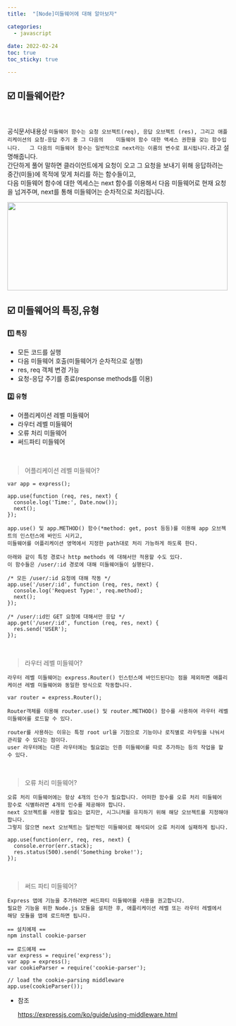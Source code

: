 ```yaml
---
title:  "[Node]미들웨어에 대해 알아보자" 

categories:
  - javascript
  
date: 2022-02-24 
toc: true
toc_sticky: true

---
```




## ☑️ 미들웨어란?
<br/>

공식문서내용상 ``` 미들웨어 함수는 요청 오브젝트(req), 응답 오브젝트 (res), 그리고 애플리케이션의 요청-응답 주기 중 그 다음의   
미들웨어 함수 대한 액세스 권한을 갖는 함수입니다.  
그 다음의 미들웨어 함수는 일반적으로 next라는 이름의 변수로 표시됩니다. ```라고 설명해줍니다.  
간단하게 풀어 말하면 클라이언트에게 요청이 오고 그 요청을 보내기 위해 응답하려는 중간(미들)에 목적에 맞게 처리를 하는 함수들이고,  
다음 미들웨어 함수에 대한 엑세스는 next 함수를 이용해서 다음 미들웨어로 현재 요청을 넘겨주며, next를 통해 미들웨어는 순차적으로 처리됩니다.

<img src="https://user-images.githubusercontent.com/73210774/155473447-bfe81a03-f947-495e-a021-056870475584.png" style="width:500px; height:200px"/>

## ☑️ 미들웨어의 특징,유형

#### 1️⃣ 특징
* 모든 코드를 실행
* 다음 미들웨어 호출(미들웨어가 순차적으로 실행)
* res, req 객체 변경 가능
* 요청-응답 주기를 종료(response methods를 이용)

#### 2️⃣ 유형
* 어플리케이션 레벨 미들웨어
* 라우터 레벨 미들웨어
* 오류 처리 미들웨어
* 써드파티 미들웨어

<br/>

> 어플리케이션 레벨 미들웨어?

```liquid
var app = express();

app.use(function (req, res, next) {
  console.log('Time:', Date.now());
  next();
});
```

```
app.use() 및 app.METHOD() 함수(*method: get, post 등등)를 이용해 app 오브젝트의 인스턴스에 바인드 시키고,
미들웨어를 어플리케이션 영역에서 지정한 path대로 처리 가능하게 하도록 한다.

아래와 같이 특정 경로나 http methods 에 대해서만 적용할 수도 있다.
이 함수들은 /user/:id 경로에 대해 미들웨어들이 실행된다.
```

```liquid
/* 모든 /user/:id 요청에 대해 작동 */
app.use('/user/:id', function (req, res, next) {
  console.log('Request Type:', req.method);
  next();
});

/* /user/:id인 GET 요청에 대해서만 응답 */
app.get('/user/:id', function (req, res, next) {
  res.send('USER');
});
```
<br/>

> 라우터 레벨 미들웨어?

```
라우터 레벨 미들웨어는 express.Router() 인스턴스에 바인드된다는 점을 제외하면 애플리케이션 레벨 미들웨어와 동일한 방식으로 작동합니다.
```
```liquid
var router = express.Router();
```
```
Router객체를 이용해 router.use() 및 router.METHOD() 함수를 사용하여 라우터 레벨 미들웨어를 로드할 수 있다.

router를 사용하는 이유는 특정 root url을 기점으로 기능이나 로직별로 라우팅을 나눠서 관리할 수 있다는 점이다.
user 라우터에는 다른 라우터에는 필요없는 인증 미들웨어를 따로 추가하는 등의 작업을 할 수 있다.
```
<br/>

> 오류 처리 미들웨어?

```
오류 처리 미들웨어에는 항상 4개의 인수가 필요합니다. 어떠한 함수를 오류 처리 미들웨어 함수로 식별하려면 4개의 인수를 제공해야 합니다. 
next 오브젝트를 사용할 필요는 없지만, 시그니처를 유지하기 위해 해당 오브젝트를 지정해야 합니다. 
그렇지 않으면 next 오브젝트는 일반적인 미들웨어로 해석되어 오류 처리에 실패하게 됩니다.
```
```liquid
app.use(function(err, req, res, next) {
  console.error(err.stack);
  res.status(500).send('Something broke!');
});
```
<br/>

> 써드 파티 미들웨어?

```
Express 앱에 기능을 추가하려면 써드파티 미들웨어를 사용을 권고합니다.
필요한 기능을 위한 Node.js 모듈을 설치한 후, 애플리케이션 레벨 또는 라우터 레벨에서 해당 모듈을 앱에 로드하면 됩니다.
```
```liquid
== 설치예제 == 
npm install cookie-parser

== 로드예제 ==
var express = require('express');
var app = express();
var cookieParser = require('cookie-parser');

// load the cookie-parsing middleware
app.use(cookieParser());
```
* 참조
  
  https://expressjs.com/ko/guide/using-middleware.html
  
